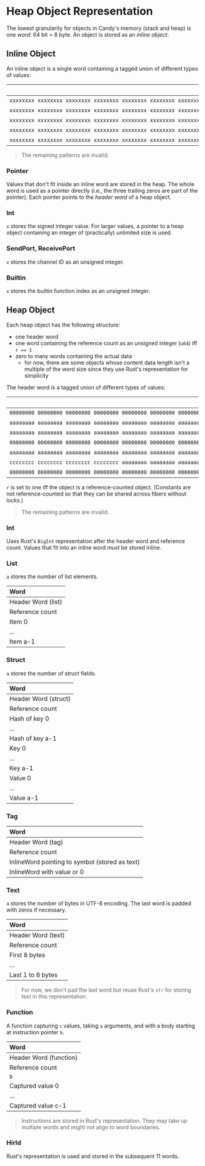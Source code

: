 # Heap Object Representation

The lowest granularity for objects in Candy's memory (stack and heap) is one _word_: 64 bit = 8 byte.
An object is stored as an _inline object_:

## Inline Object

An inline object is a single word containing a tagged union of different types of values:

|                                                                     Value | Meaning     |
| ------------------------------------------------------------------------: | :---------- |
| `xxxxxxxx xxxxxxxx xxxxxxxx xxxxxxxx xxxxxxxx xxxxxxxx xxxxxxxx xxxxx000` | Pointer     |
| `xxxxxxxx xxxxxxxx xxxxxxxx xxxxxxxx xxxxxxxx xxxxxxxx xxxxxxxx xxxxxx01` | Int         |
| `xxxxxxxx xxxxxxxx xxxxxxxx xxxxxxxx xxxxxxxx xxxxxxxx xxxxxxxx xxxxx010` | SendPort    |
| `xxxxxxxx xxxxxxxx xxxxxxxx xxxxxxxx xxxxxxxx xxxxxxxx xxxxxxxx xxxxx110` | ReceivePort |
| `xxxxxxxx xxxxxxxx xxxxxxxx xxxxxxxx xxxxxxxx xxxxxxxx xxxxxxxx xxxxxx11` | Builtin     |

> The remaining patterns are invalid.

### Pointer

Values that don't fit inside an inline word are stored in the heap.
The whole word is used as a pointer directly (i.e., the three trailing zeros are part of the pointer).
Each pointer points to the _header word_ of a heap object.

### Int

`x` stores the signed integer value.
For larger values, a pointer to a heap object containing an integer of (practically) unlimited size is used.

### SendPort, ReceivePort

`x` stores the channel ID as an unsigned integer.

### Builtin

`x` stores the builtin function index as an unsigned integer.

## Heap Object

Each heap object has the following structure:

- one header word
- one word containing the reference count as an unsigned integer (`u64`) iff `r == 1`
- zero to many words containing the actual data
  - for now, there are some objects whose content data length isn't a multiple of the word size since they use Rust's representation for simplicity

The header word is a tagged union of different types of values:

|                                                                     Value | Meaning  |
| ------------------------------------------------------------------------: | :------- |
| `00000000 00000000 00000000 00000000 00000000 00000000 00000000 0000r000` | Int      |
| `aaaaaaaa aaaaaaaa aaaaaaaa aaaaaaaa aaaaaaaa aaaaaaaa aaaaaaaa aaaar001` | List     |
| `aaaaaaaa aaaaaaaa aaaaaaaa aaaaaaaa aaaaaaaa aaaaaaaa aaaaaaaa aaaar101` | Struct   |
| `00000000 00000000 00000000 00000000 00000000 00000000 00000000 0000r010` | Tag      |
| `aaaaaaaa aaaaaaaa aaaaaaaa aaaaaaaa aaaaaaaa aaaaaaaa aaaaaaaa aaaar110` | Text     |
| `cccccccc cccccccc cccccccc cccccccc aaaaaaaa aaaaaaaa aaaaaaaa aaaar011` | Function |
| `00000000 00000000 00000000 00000000 00000000 00000000 00000000 0000r111` | HirId    |

`r` is set to one iff the object is a reference-counted object.
(Constants are not reference-counted so that they can be shared across fibers without locks.)

> The remaining patterns are invalid.

### Int

Uses Rust's `BigInt` representation after the header word and reference count.
Values that fit into an inline word _must_ be stored inline.

### List

`a` stores the number of list elements.

| Word               |
| :----------------- |
| Header Word (list) |
| Reference count    |
| Item 0             |
| …                  |
| Item a-1           |

### Struct

`a` stores the number of struct fields.

| Word                 |
| :------------------- |
| Header Word (struct) |
| Reference count      |
| Hash of key 0        |
| …                    |
| Hash of key a-1      |
| Key 0                |
| …                    |
| Key a-1              |
| Value 0              |
| …                    |
| Value a-1            |

### Tag

| Word                                           |
| :--------------------------------------------- |
| Header Word (tag)                              |
| Reference count                                |
| InlineWord pointing to symbol (stored as text) |
| InlineWord with value or 0                     |

### Text

`a` stores the number of bytes in UTF-8 encoding.
The last word is padded with zeros if necessary.

| Word               |
| :----------------- |
| Header Word (text) |
| Reference count    |
| First 8 bytes      |
| …                  |
| Last 1 to 8 bytes  |

> For now, we don't pad the last word but reuse Rust's `str` for storing text in this representation.

### Function

A function capturing `c` values, taking `a` arguments, and with a body starting at instruction pointer `b`.

| Word                   |
| :--------------------- |
| Header Word (function) |
| Reference count        |
| `b`                    |
| Captured value 0       |
| …                      |
| Captured value c-1     |

> Instructions are stored in Rust's representation.
> They may take up multiple words and might not align to word boundaries.

### HirId

Rust's representation is used and stored in the subsequent 11 words.
